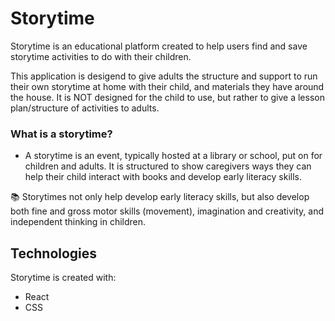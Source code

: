 # Storytime

Storytime is an educational platform created to help users find and save storytime activities to do with their children.

This application is desigend to give adults the structure and support to run their own storytime at home with their child, and materials they have around the house.
It is NOT designed for the child to use, but rather to give a lesson plan/structure of activities to adults. 

### What is a storytime?

- A storytime is an event, typically hosted at a library or school, put on for children and adults. It is structured to show caregivers ways they can help their child interact with books and develop early literacy skills.

📚 Storytimes not only help develop early literacy skills, but also develop both fine and gross motor skills (movement), imagination and creativity, and independent thinking in children. 


## Technologies
Storytime is created with:
- React  
- CSS


